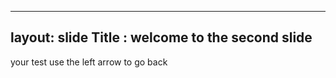 ---------------
layout: slide
Title : welcome to the second slide
------------------
your test
use the left arrow to go back
